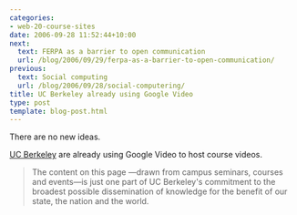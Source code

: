```yaml
---
categories:
- web-20-course-sites
date: 2006-09-28 11:52:44+10:00
next:
  text: FERPA as a barrier to open communication
  url: /blog/2006/09/29/ferpa-as-a-barrier-to-open-communication/
previous:
  text: Social computing
  url: /blog/2006/09/28/social-computering/
title: UC Berkeley already using Google Video
type: post
template: blog-post.html
---
```

There are no new ideas.

[UC Berkeley](http://video.google.com/ucberkeley.html) are already using Google Video to host course videos.

> The content on this page —drawn from campus seminars, courses and events—is just one part of UC Berkeley's commitment to the broadest possible dissemination of knowledge for the benefit of our state, the nation and the world.